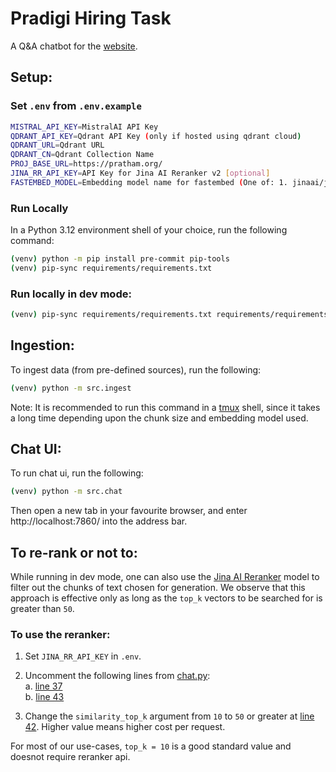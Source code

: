 # Pradigi Hiring Task
A Q&A chatbot for the [website](https://pratham.org/).

## Setup:

### Set `.env` from `.env.example`
```bash
MISTRAL_API_KEY=MistralAI API Key
QDRANT_API_KEY=Qdrant API Key (only if hosted using qdrant cloud)
QDRANT_URL=Qdrant URL
QDRANT_CN=Qdrant Collection Name
PROJ_BASE_URL=https://pratham.org/
JINA_RR_API_KEY=API Key for Jina AI Reranker v2 [optional]
FASTEMBED_MODEL=Embedding model name for fastembed (One of: 1. jinaai/jina-embeddings-v2-small-en or 2. BAAI/bge-small-en-v1.5)
```

### Run Locally
In a Python 3.12 environment shell of your choice, run the following command:

```bash
(venv) python -m pip install pre-commit pip-tools
(venv) pip-sync requirements/requirements.txt
```

### Run locally in dev mode:
```bash
(venv) pip-sync requirements/requirements.txt requirements/requirements-dev.txt
```

## Ingestion:
To ingest data (from pre-defined sources), run the following:
```bash
(venv) python -m src.ingest
```
Note: It is recommended to run this command in a [tmux](https://github.com/tmux/tmux/wiki) shell, since it takes a long time depending upon the chunk size and embedding model used.

## Chat UI:
To run chat ui, run the following:
```bash
(venv) python -m src.chat
```

Then open a new tab in your favourite browser, and enter http://localhost:7860/ into the address bar.


## To re-rank or not to:
While running in dev mode, one can also use the [Jina AI Reranker](https://jina.ai/reranker/) model to filter out the chunks of text chosen for generation. We observe that this approach is effective only as long as the `top_k` vectors to be searched for is greater than `50`.

### To use the reranker:
1. Set `JINA_RR_API_KEY` in `.env`.

2. Uncomment the following lines from [chat.py](src/chat.py):  
a. [line 37](src/chat.py#L37)  
b. [line 43](src/chat.py#L43)

3. Change the `similarity_top_k` argument from `10` to  `50` or greater at [line 42](src/chat.py#L42). Higher value means higher cost per request.

For most of our use-cases, `top_k = 10` is a good standard value and doesnot require reranker api.
